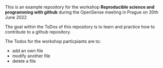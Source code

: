 This is an example repository for the workshop **Reproducible science and programming with github** during the OpenSense meeting in Prague on 30th June 2022   
  
The goal within the ToDos of this repository is to learn and practice how to contribute to a github repository.  
  

The Todos for the workshop particpiants are to: 
* add an own file
* modify another file
* delete a file  

